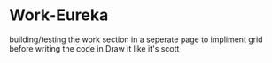 # Work-Eureka
building/testing the work section in a seperate page to impliment grid before writing the code in Draw it like it's scott
